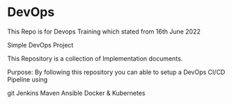 # DevOps
This Repo is for Devops Training which stated from 16th June 2022


Simple DevOps Project

This Repository is a collection of Implementation documents.

Purpose:
By following this repository you can able to setup a DevOps CI/CD Pipeline using

git
Jenkins
Maven
Ansible
Docker &
Kubernetes
